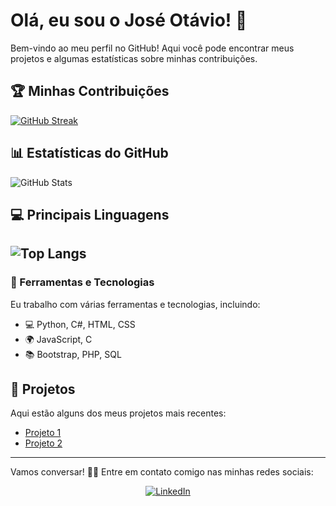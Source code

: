 # Olá, eu sou o José Otávio! 👋

Bem-vindo ao meu perfil no GitHub! Aqui você pode encontrar meus projetos e algumas estatísticas sobre minhas contribuições.

## 🏆 Minhas Contribuições
[![GitHub Streak](https://streak-stats.demolab.com/?user=JoseOtavio-Miguel&theme=transparent&background=f4f4f4&border=3A6D8E&dates=8A8A8A&ring=FF8C00&fire=FF6347&sideNums=696969&sideLabels=808080)](https://git.io/streak-stats)

## 📊 Estatísticas do GitHub
![GitHub Stats](https://github-readme-stats.vercel.app/api?username=JoseOtavio-Miguel&theme=transparent&bg_color=f4f4f4&border_color=3A6D8E&show_icons=true&icon_color=FF8C00&title_color=FF8C00&text_color=333333)

## 💻 Principais Linguagens
![Top Langs](https://github-readme-stats.vercel.app/api/top-langs/?username=JoseOtavio-Miguel&hide_progress=true)
---

### 🔧 Ferramentas e Tecnologias
Eu trabalho com várias ferramentas e tecnologias, incluindo:

- 💻 Python, C#, HTML, CSS
- 🌍 JavaScript, C
- 📚 Bootstrap, PHP, SQL

## 🚀 Projetos
Aqui estão alguns dos meus projetos mais recentes:

- [Projeto 1](https://github.com/JoseOtavio-Miguel/Desafio_DIO_Python_Otimizado)
- [Projeto 2](https://github.com/JoseOtavio-Miguel/Sistema-Bancario)

---

Vamos conversar! 👨‍💻 Entre em contato comigo nas minhas redes sociais:

<div align="center">
  <a href="https://www.linkedin.com/in/jos%C3%A9-ot%C3%A1vio-dos-santos-miguel-31a952322" target="_blank">
    <img src="https://img.shields.io/badge/LinkedIn-0077B5?style=for-the-badge&logo=linkedin&logoColor=white" alt="LinkedIn">
  </a>
</div>
